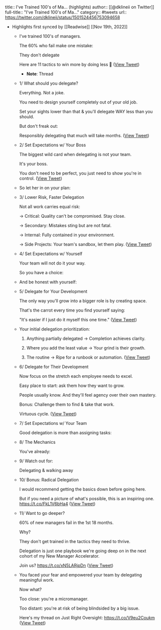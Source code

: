 title:: I've Trained 100's of Ma... (highlights)
author:: [[@dklineii on Twitter]]
full-title:: "I've Trained 100's of Ma..."
category:: #tweets
url:: https://twitter.com/dklineii/status/1501524456753094658

- Highlights first synced by [[Readwise]] [[Nov 19th, 2022]]
	- I've trained 100's of managers. 
	  
	  The 60% who fail make one mistake:
	  
	  They don't delegate
	  
	  Here are 11 tactics to win more by doing less 🧵 ([View Tweet](https://twitter.com/dklineii/status/1501524456753094658))
		- **Note**: Thread
	- 1/ What should you delegate?
	  
	  Everything. Not a joke.
	  
	  You need to design yourself completely out of your old job.
	  
	  Set your sights lower than that & you'll delegate WAY less than you should.
	  
	  But don't freak out:
	  
	  Responsibly delegating that much will take months. ([View Tweet](https://twitter.com/dklineii/status/1501524459655598081))
	- 2/ Set Expectations w/ Your Boss
	  
	  The biggest wild card when delegating is not your team. 
	  
	  It's your boss. 
	  
	  You don't need to be perfect, you just need to show you're in control. ([View Tweet](https://twitter.com/dklineii/status/1501524462499287041))
	- So let her in on your plan:
	- 3/ Lower Risk, Faster Delegation
	  
	  Not all work carries equal risk:
	  
	  -> Critical: Quality can't be compromised. Stay close.
	  
	  -> Secondary: Mistakes sting but are not fatal. 
	  
	  -> Internal: Fully contained in your environment.
	  
	  -> Side Projects: Your team's sandbox, let them play. ([View Tweet](https://twitter.com/dklineii/status/1501524468388093958))
	- 4/ Set Expectations w/ Yourself
	  
	  Your team will not do it your way.
	  
	  So you have a choice:
	- And be honest with yourself:
	- 5/ Delegate for Your Development
	  
	  The only way you'll grow into a bigger role is by creating space. 
	  
	  That's the carrot every time you find yourself saying:
	  
	  "It's easier if I just do it myself this one time." ([View Tweet](https://twitter.com/dklineii/status/1501524476877434888))
	- Your initial delegation prioritization:
	  
	  1) Anything partially delegated -> Completion achieves clarity.
	  
	  2) Where you add the least value -> Your grind is their growth.
	  
	  3) The routine -> Ripe for a runbook or automation. ([View Tweet](https://twitter.com/dklineii/status/1501524479616290816))
	- 6/ Delegate for Their Development
	  
	  Now focus on the stretch each employee needs to excel.
	  
	  Easy place to start: ask them how they want to grow.
	  
	  People usually know. And they'll feel agency over their own mastery.
	  
	  Bonus: Challenge them to find & take that work.
	  
	  Virtuous cycle. ([View Tweet](https://twitter.com/dklineii/status/1501524482472640512))
	- 7/ Set Expectations w/ Your Team
	  
	  Good delegation is more than assigning tasks:
	- 8/ The Mechanics
	  
	  You've already:
	- 9/ Watch out for:
	  
	  Delegating & walking away
	- 10/ Bonus: Radical Delegation
	  
	  I would recommend getting the basics down before going here. 
	  
	  But if you need a picture of what's possible, this is an inspiring one. 
	  https://t.co/FkL1V6bHa4 ([View Tweet](https://twitter.com/dklineii/status/1501524494099181569))
	- 11/ Want to go deeper?
	  
	  60% of new managers fail in the 1st 18 months.
	  
	  Why?
	  
	  They don't get trained in the tactics they need to thrive.
	  
	  Delegation is just one playbook we're going deep on in the next cohort of my New Manager Accelerator.
	  
	  Join us?
	  https://t.co/xN5LARjpDn ([View Tweet](https://twitter.com/dklineii/status/1501524497123266564))
	- You faced your fear and empowered your team by delegating meaningful work. 
	  
	  Now what? 
	  
	  Too close: you're a micromanager. 
	  
	  Too distant: you're at risk of being blindsided by a big issue. 
	  
	  Here's my thread on Just Right Oversight: 
	  https://t.co/V9eu2Coukm ([View Tweet](https://twitter.com/dklineii/status/1501524500055134215))
